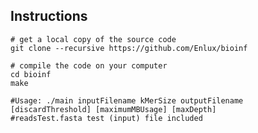 ## Instructions

    # get a local copy of the source code
    git clone --recursive https://github.com/Enlux/bioinf
    
    # compile the code on your computer
    cd bioinf
    make

    #Usage: ./main inputFilename kMerSize outputFilename [discardThreshold] [maximumMBUsage] [maxDepth]
    #readsTest.fasta test (input) file included

